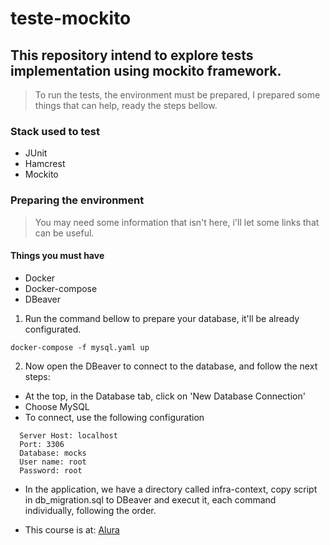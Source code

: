 # teste-mockito

## This repository intend to explore tests implementation using mockito framework.

> To run the tests, the environment must be prepared, I prepared some things that can help, ready the steps bellow.

### Stack used to test
 * JUnit
 * Hamcrest
 * Mockito
 
### Preparing the environment
 
> You may need some information that isn't here, i'll let some links that can be useful.
 
#### Things you must have 
 * Docker
 * Docker-compose
 * DBeaver

1. Run the command bellow to prepare your database, it'll be already configurated.

``` docker-compose -f mysql.yaml up ```

2. Now open the DBeaver to connect to the database, and follow the next steps:
  * At the top, in the Database tab, click on 'New Database Connection'
  * Choose MySQL
  * To connect, use the following configuration
```
  Server Host: localhost
  Port: 3306
  Database: mocks
  User name: root
  Password: root
```  
  * In the application, we have a directory called infra-context, copy script in db_migration.sql to DBeaver and execut it, each command individually, following the order.

* This course is at:
[Alura](https://www.alura.com.br/)
